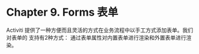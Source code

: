 Chapter 9. Forms 表单
================

Activiti 提供了一种方便而且灵活的方式在业务流程中以手工方式添加表单。我们对表单的
支持有2种方式： 通过表单属性对内置表单进行渲染和外置表单进行渲染。

